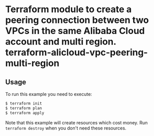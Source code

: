 Terraform module to create a peering connection between two VPCs in the same Alibaba Cloud account and multi region.  
terraform-alicloud-vpc-peering-multi-region
=====================================================================

## Usage

To run this example you need to execute:

```bash
$ terraform init
$ terraform plan
$ terraform apply
```

Note that this example will create resources which cost money. Run `terraform destroy` when you don't need these resources.

<!-- BEGINNING OF PRE-COMMIT-TERRAFORM DOCS HOOK -->
